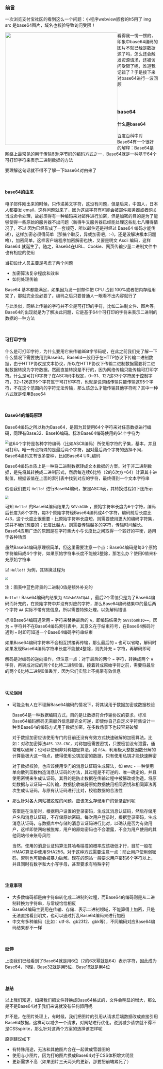 ### 前言

一次浏览支付宝社区的看到这么一个问题：小程序webview嵌套的h5用了 img src 是base64图片，域名也校验导致访问受限！

<img src="https://qiniu-image.qtshe.com/3D49B1AF8CA.png" width="370px" style="float:left;" />

看得我一愣一愣的，印象中base64编码的图片不就已经是数据源了吗，怎么还会触发资源请求，还被访问受限了呢，难道我记错了？于是接下来对base64进行一波回顾

<br >

<br >

### base64

#### 什么是base64

百度百科中对Base64有一个很好的解释：Base64是网络上最常见的用于传输8Bit字节码的编码方式之一，Base64就是一种基于64个可打印字符来表示二进制数据的方法

要理解这句话就不得不了解一下base64对由来了

<br >

#### base64的由来

电子邮件刚出来的时候，只传递英文字符，这没有问题，但是后来，中国人，日本人都要发 email，这样问题就来了，因为这些字符有可能会被邮件服务器或者网关当成命令处理，故必须得有一种编码来对邮件进行加密，但是加密的目的是为了能够使得一些原始的服务器不出问题（新得牛叉服务器已经能处理这些乱七八糟得情况了，不过 因为已经形成了一套规范，所以邮件还是得经过 Base64 编码才能传递），这样加密必须得简单（那搞个取反，异或加密吧，:-)，还是没解决根本问题 咯），加密简单，这样客户端程序加密解密也快，又要是明文 Ascii 编码，这样 Base64 就诞生了。随之，Base64在URL、Cookie、网页传输少量二进制文件中也有相应的使用

当初设计人员主要是考虑了两个问题

* 加密算法复杂程度和效率
* 如何处理传输

Base64 基本都能满足，如果因为发一封邮件把 CPU 占到 100%或者把内存给用完了，那就完全没必要了，编码之后只要普通人一眼看不出内容就行了

与此类似，网络上传输的字符并不全是可打印的字符，比如二进制文件、图片等。Base64的出现就是为了解决此问题，它是基于64个可打印的字符来表示二进制的数据的一种方法

<br >

#### 可打印字符

什么是可打印字符，为什么要用它来传输8Bit字节码呢，在此之前我们先了解一下什么情况下需要使用到Base64，Base64一般用于在HTTP协议下传输二进制数据，由于HTTP协议是文本协议，所以在HTTP协议下传输二进制数据需要将二进制数据转换为字符数据。然而直接转换是不行的，因为网络传输只能传输可打印字符。什么是可打印字符？在ASCII码中规定，0~31、127这33个字符属于控制字符，32~126这95个字符属于可打印字符，也就是说网络传输只能传输这95个字符，不在这个范围内的字符无法传输，那么该怎么才能传输其他字符呢？其中一种方式就是使用Base64

<br >

#### Base64的编码原理

Base64编码之所以称为Base64，是因为其使用64个字符来对任意数据进行编码，同理有Base32、Base16编码。标准Base64编码使用的64个字符为

<img src="https://qiniu-image.qtshe.com/D3C3B6E92BF8.png" style="zoom:70%;float:left;" />

这64个字符是各种字符编码（比如ASCII编码）所使用字符的子集，基本，并且可打印。唯一有点特殊的是最后两个字符，因对最后两个字符的选择不同，Base64编码又有很多变种，比如Base64 URL编码

Base64编码本质上是一种将二进制数据转成文本数据的方案。对于非二进制数据，是先将其转换成二进制形式，然后每连续6比特（2的6次方=64）计算其十进制值，根据该值在上面的索引表中找到对应的字符，最终得到一个文本字符串

假设我们要对 `Hello!` 进行Base64编码，按照ASCII表，其转换过程如下图所示

<img src="https://qiniu-image.qtshe.com/38scwhxt8m.jpeg" style="zoom:67%;" />

可知 `Hello!` 的Base64编码结果为 `SGVsbG8h` ，原始字符串长度为6个字符，编码后长度为8个字符，每3个原始字符经Base64编码成4个字符，编码前后长度比4/3，这个长度比很重要  - 比原始字符串长度短，则需要使用更大的编码字符集，这并不我们想要的；长度比越大，则需要传输越多的字符，传输时间越长。Base64应用广泛的原因是在字符集大小与长度比之间取得一个较好的平衡，适用于各种场景

虽然Base64编码原理很简单，但这里需要注意一个点：Base64编码是每3个原始字符编码成4个字符，如果原始字符串长度不能被3整除，那怎么办？使用0值来补充原始字符串

 以 `Hello!!` 为例，其转换过程为

<img src="https://qiniu-image.qtshe.com/kb822t2iqv.jpeg" style="zoom:60%;" />

注：图表中蓝色背景的二进制0值是额外补充的

 `Hello!!` Base64编码的结果为 `SGVsbG8hIQAA` 。最后2个零值只是为了Base64编码而补充的，在原始字符中并没有对应的字符，那么Base64编码结果中的最后两个字符 `AA` 实际不带有效信息，所以需要特殊处理，以免解码错误

标准Base64编码通常用 `=` 字符来替换最后的 `A`，即编码结果为 `SGVsbG8hIQ==`。因为 `=` 字符并不在Base64编码索引表中，其意义在于结束符号，在Base64解码时遇到 `=` 时即可知道一个Base64编码字符串结束

如果Base64编码字符串不会相互拼接再传输，那么最后的 `=` 也可以省略，解码时如果发现Base64编码字符串长度不能被4整除，则先补充 `=` 字符，再解码即可

解码是对编码的逆向操作，但注意一点：对于最后的两个 `=` 字符，转换成两个 `A` 字符，再转成对应的两个6比特二进制0值，接着转成原始字符之前，需要将最后的两个6比特二进制0值丢弃，因为它们实际上不携带有效信息

<br >

#### 切忌误用

* 可能会有人在不理解Base64编码的情况下，将其误用于数据加密或数据校验

  Base64是一种数据编码方式，目的是让数据符合传输协议的要求。标准Base64编码解码无需额外信息即完全可逆，即使你自己自定义字符集设计一种类Base64的编码方式用于数据加密，在多数场景下也较容易破解

  对于数据加密应该使用专门的目前还没有有效方式快速破解的加密算法。比如：对称加密算法`AES-128-CBC`，对称加密需要密钥，只要密钥没有泄露，通常难以破解；也可以使用非对称加密算法，如 `RSA`，利用极大整数因数分解的计算量极大这一特点，使得使用公钥加密的数据，只有使用私钥才能快速解密

  对于数据校验，也应该使用专门的消息认证码生成算法，如 `HMAC` -  一种使用单向散列函数构造消息认证码的方法，其过程是不可逆的、唯一确定的，并且使用密钥来生成认证码，其目的是防止数据在传输过程中被篡改或伪造。将原始数据与认证码一起传输，数据接收端将原始数据使用相同密钥和相同算法再次生成认证码，与原有认证码进行比对，校验数据的合法性

* 那么针对各大网站被脱库的问题，应该怎么存储用户的登录密码呢

  答案是在注册时，根据用户设置的登录密码，生成其消息认证码，然后存储用户名和消息认证码，不存储原始密码。每次用户登录时，根据登录密码，生成消息认证码，与数据库中存储的消息认证码进行比对，以确认是否为有效用户，这样即使网站被脱库，用户的原始密码也不会泄露，不会为用户使用的其他网站带来账号风险

  当然，使用的消息认证码算法其哈希碰撞的概率应该极低才行，目前一般在HMAC算法中使用SHA256。对于这种方式需要注意一点：防止用户使用弱密码，否则也可能会被暴力破解。现在的网站一般要求用户密码6个字符以上，并且同时有数字和大小写字母，甚至要求有特殊字符

<br >

#### 注意事项

- 大多数编码都是由字符串转化成二进制的过程，而Base64的编码则是从二进制转换为字符串，与常规恰恰相反
- Base64编码主要用在传输、存储、表示二进制领域，不能算得上加密，只是无法直接看到明文，也可以通过打乱Base64编码来进行加密
- 中文有多种编码（比如：utf-8、gb2312、gbk等），不同编码对应Base64编码结果都不一样

<br >

#### 延伸

上面我们已经看到了Base64就是用6位（2的6次幂就是64）表示字符，因此成为Base64，同理，Base32就是用5位，Base16就是用4位

<br >

#### 总结

以上我们知道，如果我们把文件转换成Base64格式的，文件会明显的增大，那么是不是Base64对于我们来说就没有任何卵用呢

并不是，在图片处理上，有时候，我们把图片的引用从请求后端数据改成直接引用Base64数据，这样可以减少一个请求，对网站进行优化。说到减少请求就不得不是CSSspirite，那么针对这两个方案的选择该怎样呢

原则建议如下

* 有特殊用途，无法和其他图片合在一起做成雪碧图的
* 使用与小图片，因为打的图片换成Base64对于CSS体积增大明显
* 更新需求不高（如果图片三天两头的更新，那要把前端累死了）



